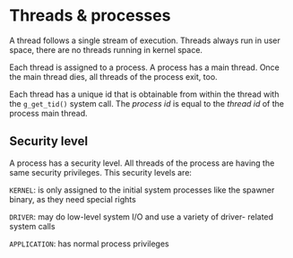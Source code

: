 # Threads & processes
A thread follows a single stream of execution. Threads always run in
user space, there are no threads running in kernel space.

Each thread is assigned to a process. A process has a main thread. Once
the main thread dies, all threads of the process exit, too.

Each thread has a unique id that is obtainable from within the thread
with the `g_get_tid()` system call. The *process id* is equal to the
*thread id* of the process main thread.

## Security level
A process has a security level. All threads of the process are having
the same security privileges. This security levels are:

`KERNEL`: is only assigned to the initial system processes like the
spawner binary, as they need special rights

`DRIVER`: may do low-level system I/O and use a variety of driver-
related system calls

`APPLICATION`: has normal process privileges
